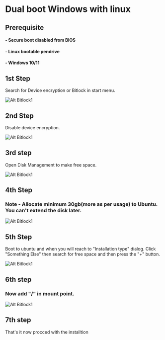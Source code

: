 # Dual boot Windows with linux

## Prerequisite
#### - Secure boot disabled from BIOS
#### - Linux bootable pendrive
#### - Windows 10/11


## 1st Step
Search for Device encryption or Bitlock in start menu.

![Alt Bitlock1](https://cdn.discordapp.com/attachments/943148939719376896/1024959503915040778/Screenshot_1.png)

## 2nd Step
Disable device encryption.

![Alt Bitlock1](https://media.discordapp.net/attachments/943148939719376896/1024959504443527208/Screenshot_2.png?width=1109&height=624)

## 3rd step
Open Disk Management to make free space.

![Alt Bitlock1](https://media.discordapp.net/attachments/943148939719376896/1024959505383038986/Screenshot_4.png?width=1109&height=624)

## 4th Step

### Note - Allocate minimum 30gb(more as per usage) to Ubuntu. You can't extend the disk later.

![Alt Bitlock1](https://media.discordapp.net/attachments/943148939719376896/1024959505815060500/Screenshot_5.png?width=1109&height=624)

## 5th Step
Boot to ubuntu and when you will reach to "Installation type" dialog.
Click "Something Else" then search for free space and then press the "+" button.

![Alt Bitlock1](https://media.discordapp.net/attachments/943148939719376896/1024959628158709850/ubt_2.png)

## 6th step

### Now add "/" in mount point.
![Alt Bitlock1](https://media.discordapp.net/attachments/943148939719376896/1024959544746594394/ubt_1.png)

## 7th step
That's it now procced with the installtion
